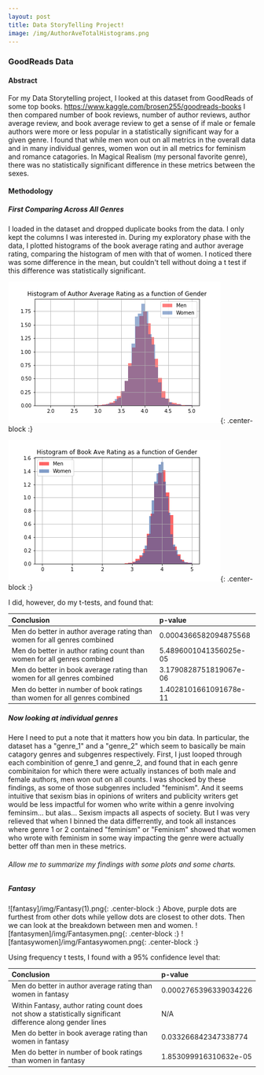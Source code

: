```yaml
---
layout: post
title: Data StoryTelling Project!
image: /img/AuthorAveTotalHistograms.png
---
```


### GoodReads Data

#### Abstract

For my Data Storytelling project, I looked at this dataset from GoodReads of some top books. https://www.kaggle.com/brosen255/goodreads-books I then compared number of book reviews, number of author reviews, author average review, and book average review to get a sense of if male or female authors were more or less popular in a statistically significant way for a given genre. I found that while men won out on all metrics in the overall data and in many individual genres, women won out in all metrics for feminism and romance catagories. In Magical Realism (my personal favorite genre), there was no statistically significant difference in these metrics between the sexes.

#### Methodology

##### First Comparing Across All Genres

I loaded in the dataset and dropped duplicate books from the data. I only kept the columns I was interested in. During my exploratory phase with the data, I plotted histograms of the book average rating and author average rating, comparing the histogram of men with that of women. I noticed there was some difference in the mean, but couldn't tell without doing a t test if this difference was statistically significant. 

![author](/img/AuthorAveTotalHistograms.png){: .center-block :}

![book](/img/BookTotalAve.png){: .center-block :}

I did, however, do my t-tests, and found that:

| Conclusion | p-value|
| :------ |:--- |
|Men do better in author average rating than women for all genres combined|0.0004366582094875568| 
|Men do better in author rating count than women for all genres combined|5.4896001041356025e-05| 
|Men do better in book average rating than women for all genres combined|3.1790828751819067e-06|
|Men do better in number of book ratings than women for all genres combined|1.4028101661091678e-11|

##### Now looking at individual genres

Here I need to put a note that it matters how you bin data. In particular, the dataset has a "genre_1" and a "genre_2" which seem to basically be main catagory genres and subgenres respectively. First, I just looped through each combinition of genre_1 and genre_2, and found that in each genre combinitaion for which there were actually instances of both male and female authors, men won out on all counts. I was shocked by these findings, as some of those subgenres included "feminism". And it seems intuitive that sexism bias in opinions of writers and publicity writers get would be less impactful for women who write within a genre involving feminsim... but alas... Sexism impacts all aspects of society. But I was very relieved that when I binned the data differrently, and took all instances where genre 1 or 2 contained "feminism" or "Feminism" showed that women who wrote with feminism in some way impacting the genre were actually better off than men in these metrics. 

###### Allow me to summarize my findings with some plots and some charts.

##### Fantasy
![fantasy]/img/Fantasy(1).png{: .center-block :}
Above, purple dots are furthest from other dots while yellow dots are closest to other dots. 
Then we can look at the breakdown between men and women. 
![fantasymen]/img/Fantasymen.png{: .center-block :}
![fantasywomen]/img/Fantasywomen.png{: .center-block :}

Using frequency t tests, I found with a 95% confidence level that:

| Conclusion | p-value|
| :------ |:--- |
|Men do better in author average rating than women in fantasy|0.0002765396339034226| 
|Within Fantasy, author rating count does not show a statistically significant difference along gender lines|N/A| 
|Men do better in book average rating than women in fantasy|0.033266842347338774|
|Men do better in number of book ratings than women in fantasy|1.853099916310632e-05|
